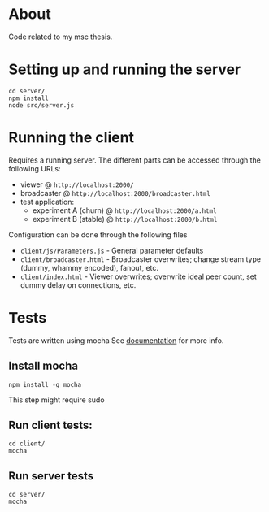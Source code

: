 # About
Code related to my msc thesis.

# Setting up and running the server
    cd server/
    npm install
    node src/server.js 

# Running the client
Requires a running server.
The different parts can be accessed through the following URLs:

- viewer @ `http://localhost:2000/`
- broadcaster @ `http://localhost:2000/broadcaster.html`
- test application:
    - experiment A (churn)  @ `http://localhost:2000/a.html`
    - experiment B (stable) @ `http://localhost:2000/b.html`

Configuration can be done through the following files

- `client/js/Parameters.js` - General parameter defaults
- `client/broadcaster.html` - Broadcaster overwrites; change stream type (dummy, whammy encoded), fanout, etc.  
- `client/index.html` - Viewer overwrites; overwrite ideal peer count, set dummy delay on connections, etc.  

# Tests
Tests are written using mocha
See [documentation](http://mochajs.org/) for more info.

## Install mocha
    npm install -g mocha

This step might require sudo

## Run client tests:
    cd client/
    mocha

## Run server tests
    cd server/
    mocha
